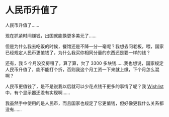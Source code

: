 # 人民币升值了

人民币升值了……

现在抓紧时间赚钱，出国就能换更多美元了……

但是为什么我去吃饭的时候，餐馆还是不降一分一毫呢？我想去问老板，喂，国家已经规定人民币更值钱了，为什么我买你相同分量的东西还是要一样的钱？

还有，我 5 个月没交房租了，算了算，欠了 3300 多块钱……我也想说，国家规定人民币升值了，能不能打个折，否则我这个月工资一下来就上缴，下个月怎么混啊？

人民币更值钱了，是不是说我以后就可以少花点钱干更多的事情了呢？我 [Wishlist][0] 中，有个显示器还没有实现啊……

我虽然手中使用的是人民币，而且国家也规定了它更值钱，但好像更我什么关系都没有……

[0]: /posts/2005-03-16-wishlist.html
